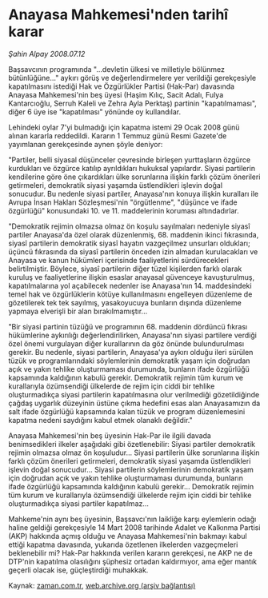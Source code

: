 # Anayasa Mahkemesi'nden tarihî karar

*Şahin Alpay 2008.07.12*

<tr><td class="metin" colspan="2" style="padding-top: 20px; padding-left: 5px; padding-right: 10px;">Başsavcının programında "...devletin ülkesi ve milletiyle bölünmez bütünlüğüne..." aykırı görüş ve değerlendirmelere yer verildiği gerekçesiyle kapatılmasını istediği Hak ve Özgürlükler Partisi (Hak-Par) davasında Anayasa Mahkemesi'nin beş üyesi (Haşim Kılıç, Sacit Adalı, Fulya Kantarcıoğlu, Serruh Kaleli ve Zehra Ayla Perktaş) partinin "kapatılmaması", diğer 6 üye ise "kapatılması" yönünde oy kullandılar.</td></tr><tr><td class="metin" colspan="2" style="padding-top: 20px; padding-left: 5px; padding-right: 10px;"><p>Lehindeki oylar 7'yi bulmadığı için kapatma istemi 29 Ocak 2008 günü alınan kararla reddedildi. Kararın 1 Temmuz günü Resmi Gazete'de yayımlanan gerekçesinde aynen şöyle deniyor:
<p>"Partiler, belli siyasal düşünceler çevresinde birleşen yurttaşların özgürce kurdukları ve özgürce katılıp ayrıldıkları hukuksal yapılardır. Siyasi partilerin kendilerine göre öne çıkardıkları ülke sorunlarına ilişkin farklı çözüm önerileri getirmeleri, demokratik siyasi yaşamda üstlendikleri işlevin doğal sonucudur. Bu nedenle siyasi partiler, Anayasa'nın konuya ilişkin kuralları ile Avrupa İnsan Hakları Sözleşmesi'nin "örgütlenme", "düşünce ve ifade özgürlüğü" konusundaki 10. ve 11. maddelerinin koruması altındadırlar. 
<p>"Demokratik rejimin olmazsa olmaz ön koşulu sayılmaları nedeniyle siyasî partiler Anayasa'da özel olarak düzenlenmiş, 68. maddenin ikinci fıkrasında, siyasî partilerin demokratik siyasî hayatın vazgeçilmez unsurları oldukları; üçüncü fıkrasında da siyasî partilerin önceden izin almadan kurulacakları ve Anayasa ve kanun hükümleri içerisinde faaliyetlerini sürdürecekleri belirtilmiştir. Böylece, siyasî partilerin diğer tüzel kişilerden farklı olarak kuruluş ve faaliyetlerine ilişkin esaslar anayasal güvenceye kavuşturulmuş, kapatılmalarına yol açabilecek nedenler ise Anayasa'nın 14. maddesindeki temel hak ve özgürlüklerin kötüye kullanılmasını engelleyen düzenleme de gözetilerek tek tek sayılmış, yasakoyucuya bunların dışında düzenleme yapmaya elverişli bir alan bırakılmamıştır...
<p>"Bir siyasi partinin tüzüğü ve programının 68. maddenin dördüncü fıkrası hükümlerine aykırılığı değerlendirilirken, Anayasa'nın siyasi partilere verdiği özel önemi vurgulayan diğer kurallarının da göz önünde bulundurulması gerekir. Bu nedenle, siyasi partilerin, Anayasa'ya aykırı olduğu ileri sürülen tüzük ve programlarındaki söylemlerinin demokratik yaşam için doğrudan açık ve yakın tehlike oluşturmaması durumunda, bunların ifade özgürlüğü kapsamında kaldığının kabulü gerekir. Demokratik rejimin tüm kurum ve kurallarıyla özümsendiği ülkelerde de rejim için ciddi bir tehlike oluşturmadıkça siyasi partilerin kapatılmasına olur verilmediği gözetildiğinde çağdaş uygarlık düzeyinin üstüne çıkma hedefini esas alan Anayasamızın da salt ifade özgürlüğü kapsamında kalan tüzük ve program düzenlemesini kapatma nedeni saydığını kabul etmek olanaklı değildir."
<p>Anayasa Mahkemesi'nin beş üyesinin Hak-Par ile ilgili davada benimsedikleri ilkeler aşağıdaki gibi özetlenebilir: Siyasi partiler demokratik rejimin olmazsa olmaz ön koşuludur... Siyasi partilerin ülke sorunlarına ilişkin farklı çözüm önerileri getirmeleri, demokratik siyasi yaşamda üstlendikleri işlevin doğal sonucudur... Siyasi partilerin söylemlerinin demokratik yaşam için doğrudan açık ve yakın tehlike oluşturmaması durumunda, bunların ifade özgürlüğü kapsamında kaldığının kabulü gerekir... Demokratik rejimin tüm kurum ve kurallarıyla özümsendiği ülkelerde rejim için ciddi bir tehlike oluşturmadıkça siyasi partiler kapatılmaz... 
<p>Mahkeme'nin aynı beş üyesinin, Başsavcı'nın laikliğe karşı eylemlerin odağı haline geldiği gerekçesiyle 14 Mart 2008 tarihinde Adalet ve Kalkınma Partisi (AKP) hakkında açmış olduğu ve Anayasa Mahkemesi'nin bakmayı kabul ettiği kapatma davasında, yukarıda özetlenen ilkelerden vazgeçmeleri beklenebilir mi? Hak-Par hakkında verilen kararın gerekçesi, ne AKP ne de DTP'nin kapatılma olasılığını şüphesiz ortadan kaldırmıyor, ama eğer mantık geçerli olacak ise, güçleştirdiği muhakkak.<br/></p></p></p></p></p></p></td></tr>

Kaynak: [zaman.com.tr](http://zaman.com.tr/yazar.do?yazino=713053), [web.archive.org (arşiv bağlantısı)](http://web.archive.org/web/20080908045929/http://www.zaman.com.tr:80/yazar.do?yazino=713053)
